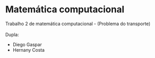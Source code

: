 # Matemática computacional
Trabalho 2 de matemática computacional - (Problema do transporte) </br></br>
Dupla: 
- Diego Gaspar 
- Hernany Costa

